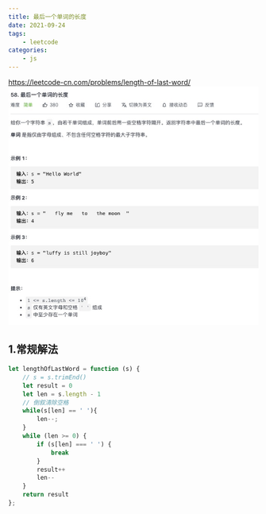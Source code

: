 ```yaml
---
title: 最后一个单词的长度
date: 2021-09-24
tags:
    - leetcode
categories:
    - js
---
```


<https://leetcode-cn.com/problems/length-of-last-word/>
![ 最后一个单词的长度](./img/58.jpg)

## 1.常规解法
```js
let lengthOfLastWord = function (s) {
    // s = s.trimEnd()
    let result = 0
    let len = s.length - 1
    // 倒叙清除空格
    while(s[len] == ' '){
        len--;
    }
    while (len >= 0) {
        if (s[len] === ' ') {
            break
        }
        result++
        len--
    }
    return result
};
```